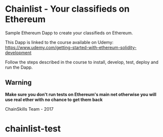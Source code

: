 # Chainlist - Your classifieds on Ethereum

Sample Ethereum Dapp to create your classifieds on Ethereum.

This Dapp is linked to the course available on Udemy: https://www.udemy.com/getting-started-with-ethereum-solidity-development

Follow the steps described in the course to install, develop, test, deploy and run the Dapp.

## Warning
**Make sure you don't run tests on Ethereum's main net otherwise you will use real ether with no chance to get them back**

ChainSkills Team - 2017
# chainlist-test
